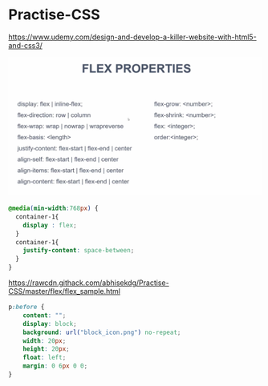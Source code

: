 # Practise-CSS
https://www.udemy.com/design-and-develop-a-killer-website-with-html5-and-css3/


![](images/flex_properties.png)

```css
@media(min-width:768px) {
  container-1{
    display : flex;
  }
  container-1{
    justify-content: space-between;
  }
}
```
https://rawcdn.githack.com/abhisekdg/Practise-CSS/master/flex/flex_sample.html

```css
p:before {
    content: "";
    display: block;
    background: url("block_icon.png") no-repeat;
    width: 20px;
    height: 20px;
    float: left;
    margin: 0 6px 0 0;
}
```
